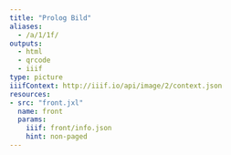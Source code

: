```yaml
---
title: "Prolog Bild"
aliases:
  - /a/1/1f/
outputs:
  - html
  - qrcode
  - iiif
type: picture
iiifContext: http://iiif.io/api/image/2/context.json
resources:
- src: "front.jxl"
  name: front
  params:
    iiif: front/info.json
    hint: non-paged
---
```

